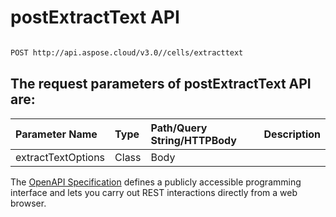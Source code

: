 # **postExtractText API**

 

```bash

POST http://api.aspose.cloud/v3.0//cells/extracttext

```

## The request parameters of **postExtractText** API are: 

| Parameter Name | Type | Path/Query String/HTTPBody | Description | 
| :- | :- | :- |:- | 
|extractTextOptions|Class|Body||


The [OpenAPI Specification](https://reference.aspose.cloud/cells/#/TextProcessingController/PostExtractText) defines a publicly accessible programming interface and lets you carry out REST interactions directly from a web browser.
